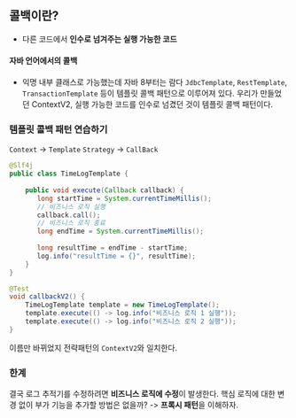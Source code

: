 
## 콜백이란?
- 다른 코드에서 **인수로 넘겨주는 실행 가능한 코드**

#### 자바 언어에서의 콜백
- 익명 내부 클래스로 가능했는데 자바 8부터는 람다
`JdbcTemplate`, `RestTemplate`, `TransactionTemplate` 등이 템플릿 콜백 패턴으로 이루어져 있다.
우리가 만들었던 ContextV2, 실행 가능한 코드를 인수로 넘겼던 것이 템플릿 콜백 패턴이다.

### 템플릿 콜백 패턴 연습하기

`Context` -> `Template`
`Strategy` -> `CallBack`

```java
@Slf4j  
public class TimeLogTemplate {  
  
    public void execute(Callback callback) {  
       long startTime = System.currentTimeMillis();  
       // 비즈니스 로직 실행  
       callback.call();  
       // 비즈니스 로직 종료  
       long endTime = System.currentTimeMillis();  
  
       long resultTime = endTime - startTime;  
       log.info("resultTime = {}", resultTime);  
    }  
}
```

```java
@Test  
void callbackV2() {  
    TimeLogTemplate template = new TimeLogTemplate();  
    template.execute(() -> log.info("비즈니스 로직 1 실행"));  
    template.execute(() -> log.info("비즈니스 로직 2 실행"));  
}
```

이름만 바뀌었지 전략패턴의 `ContextV2`와 일치한다.


### 한계
결국 로그 추적기를 수정하려면 **비즈니스 로직에 수정**이 발생한다. 핵심 로직에 대한 변경 없이 부가 기능을 추가할 방법은 없을까? -> **프록시 패턴**을 이해하자.